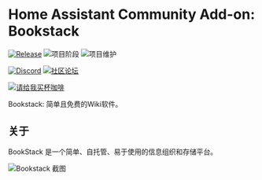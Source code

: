# Home Assistant Community Add-on: Bookstack

[![Release][release-shield]][release] ![项目阶段][project-stage-shield] ![项目维护][maintenance-shield]

[![Discord][discord-shield]][discord] [![社区论坛][forum-shield]][forum]

[![请给我买杯咖啡][buymeacoffee-shield]][buymeacoffee]

Bookstack: 简单且免费的Wiki软件。

## 关于

BookStack 是一个简单、自托管、易于使用的信息组织和存储平台。

![Bookstack 截图][screenshot]

[buymeacoffee-shield]: https://www.buymeacoffee.com/assets/img/guidelines/download-assets-sm-2.svg
[buymeacoffee]: https://www.buymeacoffee.com/sinclairpaul
[discord-shield]: https://img.shields.io/discord/478094546522079232.svg
[discord]: https://discord.me/hassioaddons
[forum-shield]: https://img.shields.io/badge/community-forum-brightgreen.svg
[forum]: https://community.home-assistant.io/?u=frenck
[maintenance-shield]: https://img.shields.io/maintenance/yes/2025.svg
[project-stage-shield]: https://img.shields.io/badge/project%20stage-production%20ready-brightgreen.svg
[release-shield]: https://img.shields.io/badge/version-v2.4.2-blue.svg
[release]: https://github.com/hassio-addons/addon-bookstack/tree/v2.4.2
[screenshot]: https://github.com/hassio-addons/addon-bookstack/raw/main/images/screenshot.png